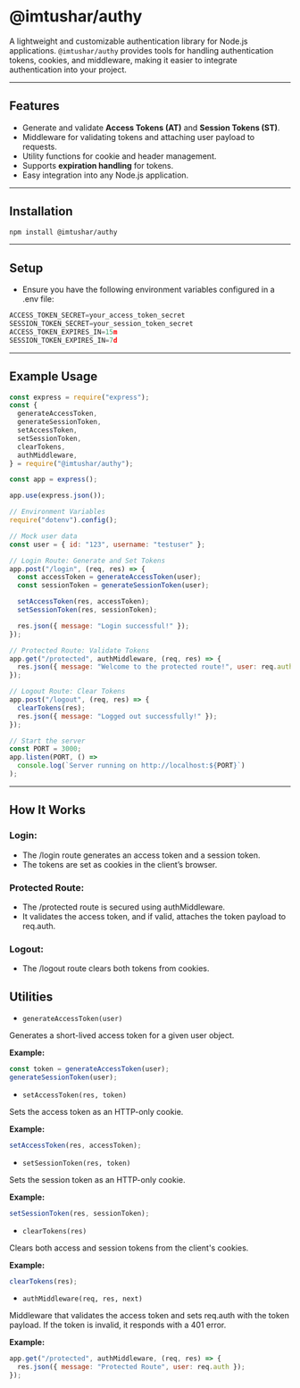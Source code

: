 # @imtushar/authy

A lightweight and customizable authentication library for Node.js applications. `@imtushar/authy` provides tools for handling authentication tokens, cookies, and middleware, making it easier to integrate authentication into your project.

---

## Features

- Generate and validate **Access Tokens (AT)** and **Session Tokens (ST)**.
- Middleware for validating tokens and attaching user payload to requests.
- Utility functions for cookie and header management.
- Supports **expiration handling** for tokens.
- Easy integration into any Node.js application.

---

## Installation

```bash
npm install @imtushar/authy
```

---

## Setup

- Ensure you have the following environment variables configured in a .env file:

```javascript
ACCESS_TOKEN_SECRET=your_access_token_secret
SESSION_TOKEN_SECRET=your_session_token_secret
ACCESS_TOKEN_EXPIRES_IN=15m
SESSION_TOKEN_EXPIRES_IN=7d
```

---

## Example Usage

```javascript
const express = require("express");
const {
  generateAccessToken,
  generateSessionToken,
  setAccessToken,
  setSessionToken,
  clearTokens,
  authMiddleware,
} = require("@imtushar/authy");

const app = express();

app.use(express.json());

// Environment Variables
require("dotenv").config();

// Mock user data
const user = { id: "123", username: "testuser" };

// Login Route: Generate and Set Tokens
app.post("/login", (req, res) => {
  const accessToken = generateAccessToken(user);
  const sessionToken = generateSessionToken(user);

  setAccessToken(res, accessToken);
  setSessionToken(res, sessionToken);

  res.json({ message: "Login successful!" });
});

// Protected Route: Validate Tokens
app.get("/protected", authMiddleware, (req, res) => {
  res.json({ message: "Welcome to the protected route!", user: req.auth });
});

// Logout Route: Clear Tokens
app.post("/logout", (req, res) => {
  clearTokens(res);
  res.json({ message: "Logged out successfully!" });
});

// Start the server
const PORT = 3000;
app.listen(PORT, () =>
  console.log(`Server running on http://localhost:${PORT}`)
);
```

---

## How It Works

### Login:

- The /login route generates an access token and a session token.
- The tokens are set as cookies in the client’s browser.

### Protected Route:

- The /protected route is secured using authMiddleware.
- It validates the access token, and if valid, attaches the token payload to req.auth.

### Logout:

- The /logout route clears both tokens from cookies.

## Utilities

- `generateAccessToken(user)`

Generates a short-lived access token for a given user object.

**Example:**

```javascript
const token = generateAccessToken(user);
generateSessionToken(user);
```

- `setAccessToken(res, token)`

Sets the access token as an HTTP-only cookie.

**Example:**

```javascript
setAccessToken(res, accessToken);
```

- `setSessionToken(res, token)`

Sets the session token as an HTTP-only cookie.

**Example:**

```javascript
setSessionToken(res, sessionToken);
```

- `clearTokens(res)`

Clears both access and session tokens from the client's cookies.

**Example:**

```javascript
clearTokens(res);
```

- `authMiddleware(req, res, next)`

Middleware that validates the access token and sets req.auth with the token payload. If the token is invalid, it responds with a 401 error.

**Example:**

```javascript
app.get("/protected", authMiddleware, (req, res) => {
  res.json({ message: "Protected Route", user: req.auth });
});
```
